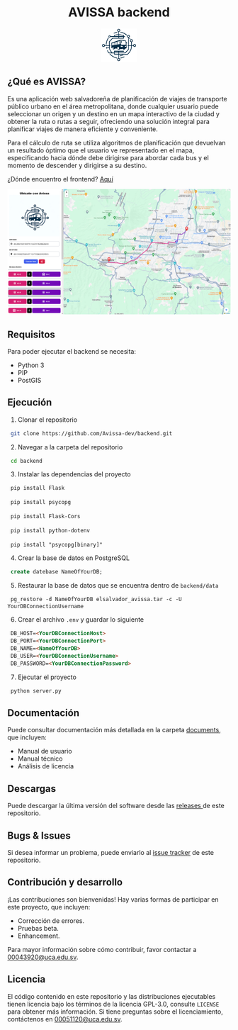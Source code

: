 <div align="center">
  <h1 align="center">AVISSA backend</h1>
  <img src="./documents/static/logo.png" alt="Logo" width="80">
</div>

## ¿Qué es AVISSA?
Es una aplicación web salvadoreña de planificación de viajes de transporte público urbano en el área metropolitana, donde cualquier usuario puede seleccionar un origen y un destino en un mapa interactivo de la ciudad y obtener la ruta o rutas a seguir, ofreciendo una solución integral para planificar viajes de manera eficiente y conveniente.

Para el cálculo de ruta se utiliza algoritmos de planificación que devuelvan un resultado óptimo que el usuario ve representado en el mapa, especificando hacia dónde debe dirigirse para abordar cada bus y el momento de descender y dirigirse a su destino.

¿Dónde encuentro el frontend? [Aquí](https://github.com/Avissa-dev/frontend)

![](documents/static/front_example.png)

## Requisitos

Para poder ejecutar el backend se necesita:

- Python 3
- PIP
- PostGIS

## Ejecución

1. Clonar el repositorio
```bash
 git clone https://github.com/Avissa-dev/backend.git
```
2. Navegar a la carpeta del repositorio
```bash
 cd backend
```
3. Instalar las dependencias del proyecto
```console
 pip install Flask

 pip install psycopg

 pip install Flask-Cors

 pip install python-dotenv

 pip install "psycopg[binary]"
```
4. Crear la base de datos en PostgreSQL
```sql
 create datebase NameOfYourDB;
```
5. Restaurar la base de datos que se encuentra dentro de `backend/data`
```console
 pg_restore -d NameOfYourDB elsalvador_avissa.tar -c -U YourDBConnectionUsername
```
6. Crear el archivo `.env` y guardar lo siguiente
```html
 DB_HOST=<YourDBConnectionHost>
 DB_PORT=<YourDBConnectionPort>
 DB_NAME=<NameOfYourDB>
 DB_USER=<YourDBConnectionUsername>
 DB_PASSWORD=<YourDBConnectionPassword>
```
7. Ejecutar el proyecto
```bash
 python server.py
```

## Documentación

Puede consultar documentación más detallada en la carpeta [documents](https://github.com/Avissa-dev/backend/tree/main/documents), que incluyen:

- Manual de usuario
- Manual técnico
- Análisis de licencia

## Descargas

Puede descargar la última versión del software desde las [releases ](https://github.com/Avissa-dev/backend/releases) de este repositorio.

## Bugs & Issues

Si desea informar un problema, puede enviarlo al [issue tracker](https://github.com/Avissa-dev/backend/issues) de este repositorio.

## Contribución y desarrollo

¡Las contribuciones son bienvenidas! Hay varias formas de participar en este proyecto, que incluyen:

- Corrección de errores.
- Pruebas beta.
- Enhancement.

Para mayor información sobre cómo contribuir, favor contactar a [00043920@uca.edu.sv](mailto:00043920@uca.edu.sv).

## Licencia

El código contenido en este repositorio y las distribuciones ejecutables tienen licencia bajo los términos de la licencia GPL-3.0, consulte `LICENSE` para obtener más información. Si tiene preguntas sobre el licenciamiento, contáctenos en [00051120@uca.edu.sv](mailto:00051120@uca.edu.sv).